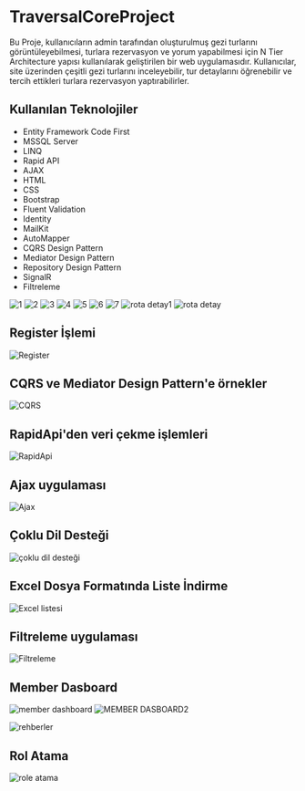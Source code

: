 # TraversalCoreProject

Bu Proje, kullanıcıların admin tarafından oluşturulmuş gezi turlarını görüntüleyebilmesi, turlara rezervasyon ve yorum yapabilmesi için N Tier Architecture yapısı kullanılarak geliştirilen bir web uygulamasıdır. Kullanıcılar, site üzerinden çeşitli gezi turlarını inceleyebilir, tur detaylarını öğrenebilir ve tercih ettikleri turlara rezervasyon yaptırabilirler.

## Kullanılan Teknolojiler

- Entity Framework Code First
- MSSQL Server
- LINQ
- Rapid API
- AJAX
- HTML
- CSS
- Bootstrap
- Fluent Validation
- Identity
- MailKit
- AutoMapper
- CQRS Design Pattern
- Mediator Design Pattern
- Repository Design Pattern
- SignalR
- Filtreleme

![1](https://github.com/fthatmc/Traversal/assets/136472585/9fc8e8e4-4ae7-48d6-9dbf-739f4c15ac93)
![2](https://github.com/fthatmc/Traversal/assets/136472585/0f7b8bbc-8c1b-4007-be6a-446a481e5fb4)
![3](https://github.com/fthatmc/Traversal/assets/136472585/05417809-f7c4-49bf-959b-327a35efd112)
![4](https://github.com/fthatmc/Traversal/assets/136472585/d34bacb3-1937-466c-8c63-4eb0bf418f34)
![5](https://github.com/fthatmc/Traversal/assets/136472585/3e74e830-8853-4019-8f12-60a9ac6c7681)
![6](https://github.com/fthatmc/Traversal/assets/136472585/ce5c60c7-b062-4b1f-91c1-034aca6864d0)
![7](https://github.com/fthatmc/Traversal/assets/136472585/99b56660-2f15-40cd-a6b8-0a441d6680f9)
![rota detay1](https://github.com/fthatmc/Traversal/assets/136472585/95395ab5-49b4-40fb-b1ce-c6d593bcfd7d)
![rota detay](https://github.com/fthatmc/Traversal/assets/136472585/5b11da03-1965-4e1f-8a6b-0afeccbdfea4)

## Register İşlemi
![Register](https://github.com/fthatmc/Traversal/assets/136472585/f7ffa707-ca5c-4f07-be99-c0175220e0a2)

## CQRS ve Mediator Design Pattern'e örnekler
![CQRS](https://github.com/fthatmc/Traversal/assets/136472585/bcf03fb6-5e4d-4a0e-a945-826ce54aba60)

## RapidApi'den veri çekme işlemleri
![RapidApi](https://github.com/fthatmc/Traversal/assets/136472585/54b48b08-ae8e-409f-9133-9daf45e731c2)


## Ajax uygulaması
![Ajax](https://github.com/fthatmc/Traversal/assets/136472585/611c60d8-c511-4516-986d-f83e9417e7a9)

## Çoklu Dil Desteği
![çoklu dil desteği](https://github.com/fthatmc/Traversal/assets/136472585/6f0431bf-49c8-4f9e-8973-0e923f8d5f40)

## Excel Dosya Formatında Liste İndirme
![Excel listesi](https://github.com/fthatmc/Traversal/assets/136472585/29c90983-d857-44b0-9148-c2d4ad034154)

## Filtreleme uygulaması
![Filtreleme](https://github.com/fthatmc/Traversal/assets/136472585/98762469-7458-4fcd-804e-00e22d4842fa)

## Member Dasboard
![member dashboard](https://github.com/fthatmc/Traversal/assets/136472585/24940118-9bef-45e2-b43e-82748241102c)
![MEMBER DASBOARD2](https://github.com/fthatmc/Traversal/assets/136472585/09ef4c25-5cb8-45a8-b8bb-f73501e15dc5)

![rehberler](https://github.com/fthatmc/Traversal/assets/136472585/6e9d8ab8-57f8-4fff-9731-3398c173ebf0)

## Rol Atama
![role atama](https://github.com/fthatmc/Traversal/assets/136472585/ece9a947-16b5-45ce-8c42-5ef2d6e48cbe)
